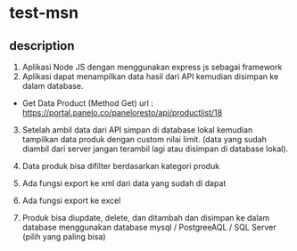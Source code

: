 # test-msn

## description
1.  Aplikasi Node JS  dengan menggunakan express js sebagai framework
2. Aplikasi dapat menampilkan data hasil dari API kemudian disimpan ke dalam database.
 
-  Get Data Product (Method Get)
    url :
https://portal.panelo.co/paneloresto/api/productlist/18

3. Setelah ambil data dari API simpan di database lokal kemudian tampilkan data produk dengan custom nilai limit. (data yang sudah diambil dari server jangan terambil lagi atau disimpan di database lokal).

4. Data produk bisa difilter berdasarkan kategori produk

5. Ada fungsi export ke xml dari data yang sudah di dapat

6. Ada fungsi export ke excel

7.  Produk bisa diupdate, delete, dan ditambah dan disimpan ke dalam database menggunakan database mysql / PostgreeAQL / SQL Server (pilih yang paling bisa)
